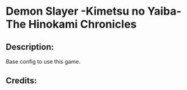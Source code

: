 # Demon Slayer -Kimetsu no Yaiba- The Hinokami Chronicles

## Description: 

Base config to use this game.

## Credits: 



